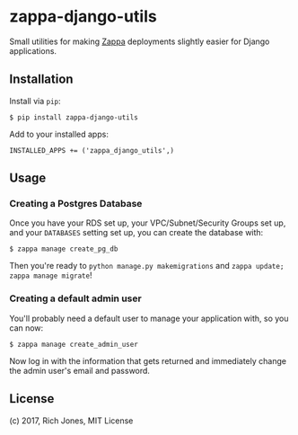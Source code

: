 # zappa-django-utils

Small utilities for making [Zappa](https://github.com/Miserlou/Zappa) deployments slightly easier for Django applications.

## Installation

Install via `pip`:
    
    $ pip install zappa-django-utils

Add to your installed apps:

    INSTALLED_APPS += ('zappa_django_utils',)

## Usage

### Creating a Postgres Database

Once you have your RDS set up, your VPC/Subnet/Security Groups set up, and your `DATABASES` setting set up, you can create the database with:

    $ zappa manage create_pg_db

Then you're ready to `python manage.py makemigrations` and `zappa update; zappa manage migrate`!

### Creating a default admin user 

You'll probably need a default user to manage your application with, so you can now:

    $ zappa manage create_admin_user

Now log in with the information that gets returned and immediately change the admin user's email and password.


## License

(c) 2017, Rich Jones, MIT License
